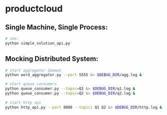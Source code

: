 # productcloud

## Single Machine, Single Process:
```bash
# see:
python simple_solution_api.py
```

## Mocking Distributed System:

```bash
# start aggregator daemon
python word_aggregator.py --port 5555 &> $DEBUG_DIR/agg.log &

# start queue consumers
python queue_consumer.py --topic=Q1 &> $DEBUG_DIR/q1.log &
python queue_consumer.py --topic=Q2 &> $DEBUG_DIR/q2.log &
 
# start http api
python http_api.py --port 8080 --topics Q1 Q2 &> $DEBUG_DIR/http.log &
```
